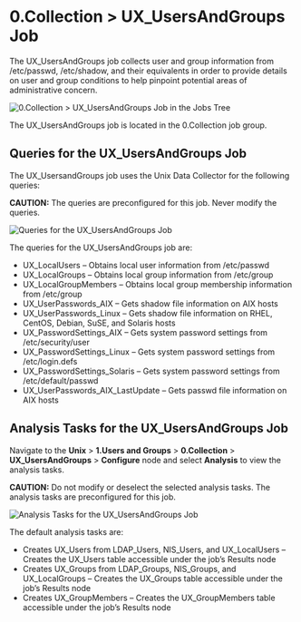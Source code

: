 # 0.Collection > UX_UsersAndGroups Job

The UX_UsersAndGroups job collects user and group information from /etc/passwd, /etc/shadow, and
their equivalents in order to provide details on user and group conditions to help pinpoint
potential areas of administrative concern.

![0.Collection > UX_UsersAndGroups Job in the Jobs Tree](/img/product_docs/accessanalyzer/solutions/exchange/databases/collection/collectionjobstree.webp)

The UX_UsersAndGroups job is located in the 0.Collection job group.

## Queries for the UX_UsersAndGroups Job

The UX_UsersandGroups job uses the Unix Data Collector for the following queries:

**CAUTION:** The queries are preconfigured for this job. Never modify the queries.

![Queries for the UX_UsersAndGroups Job](/img/product_docs/accessanalyzer/solutions/unix/usersgroups/usersandgroupsqueries.webp)

The queries for the UX_UsersAndGroups job are:

- UX_LocalUsers – Obtains local user information from /etc/passwd
- UX_LocalGroups – Obtains local group information from /etc/group
- UX_LocalGroupMembers – Obtains local group membership information from /etc/group
- UX_UserPasswords_AIX – Gets shadow file information on AIX hosts
- UX_UserPasswords_Linux – Gets shadow file information on RHEL, CentOS, Debian, SuSE, and Solaris
  hosts
- UX_PasswordSettings_AIX – Gets system password settings from /etc/security/user
- UX_PasswordSettings_Linux – Gets system password settings from /etc/login.defs
- UX_PasswordSettings_Solaris – Gets system password settings from /etc/default/passwd
- UX_UserPasswords_AIX_LastUpdate – Gets passwd file information on AIX hosts

## Analysis Tasks for the UX_UsersAndGroups Job

Navigate to the **Unix** > **1.Users and Groups** > **0.Collection** > **UX_UsersAndGroups** >
**Configure** node and select **Analysis** to view the analysis tasks.

**CAUTION:** Do not modify or deselect the selected analysis tasks. The analysis tasks are
preconfigured for this job.

![Analysis Tasks for the UX_UsersAndGroups Job](/img/product_docs/accessanalyzer/solutions/unix/usersgroups/usersandgroupsanalysis.webp)

The default analysis tasks are:

- Creates UX_Users from LDAP_Users, NIS_Users, and UX_LocalUsers – Creates the UX_Users table
  accessible under the job’s Results node
- Creates UX_Groups from LDAP_Groups, NIS_Groups, and UX_LocalGroups – Creates the UX_Groups table
  accessible under the job’s Results node
- Creates UX_GroupMembers – Creates the UX_GroupMembers table accessible under the job’s Results
  node
